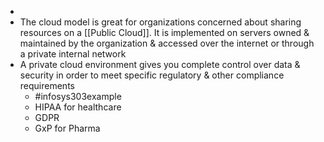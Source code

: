 - 
- The cloud model is great for organizations concerned about sharing resources on a [[Public Cloud]]. It is implemented on servers owned & maintained by the organization & accessed over the internet or through a private internal network
- A private cloud environment gives you complete control over data & security in order to meet specific regulatory & other compliance requirements
	- #infosys303example 
	- HIPAA for healthcare
	- GDPR
	- GxP for Pharma